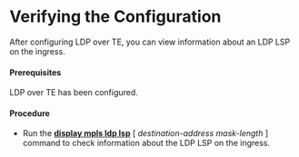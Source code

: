 Verifying the Configuration
===========================

After configuring LDP over TE, you can view information about an LDP LSP on the ingress.

#### Prerequisites

LDP over TE has been configured.
#### Procedure

* Run the [**display mpls ldp lsp**](cmdqueryname=display+mpls+ldp+lsp) [ *destination-address* *mask-length* ] command to check information about the LDP LSP on the ingress.